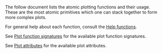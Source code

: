 
The follow document lists the atomic plotting functions and their usage.
These are the most atomic primitives which one can stack together to form more complex plots.

For general help about each function, consult the [Help functions](@ref).

See [Plot function signatures](@ref) for the available plot function signatures.

See [Plot attributes](@ref) for the available plot attributes.
